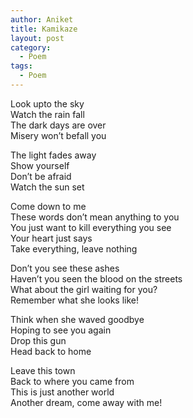 ```yaml
---
author: Aniket
title: Kamikaze
layout: post
category:
  - Poem
tags:
  - Poem
---
```

Look upto the sky  
Watch the rain fall  
The dark days are over  
Misery won’t befall you

The light fades away  
Show yourself  
Don’t be afraid  
Watch the sun set

Come down to me  
These words don’t mean anything to you  
You just want to kill everything you see  
Your heart just says  
Take everything, leave nothing

Don’t you see these ashes  
Haven’t you seen the blood on the streets  
What about the girl waiting for you?  
Remember what she looks like!

Think when she waved goodbye  
Hoping to see you again  
Drop this gun  
Head back to home

Leave this town  
Back to where you came from  
This is just another world  
Another dream, come away with me!